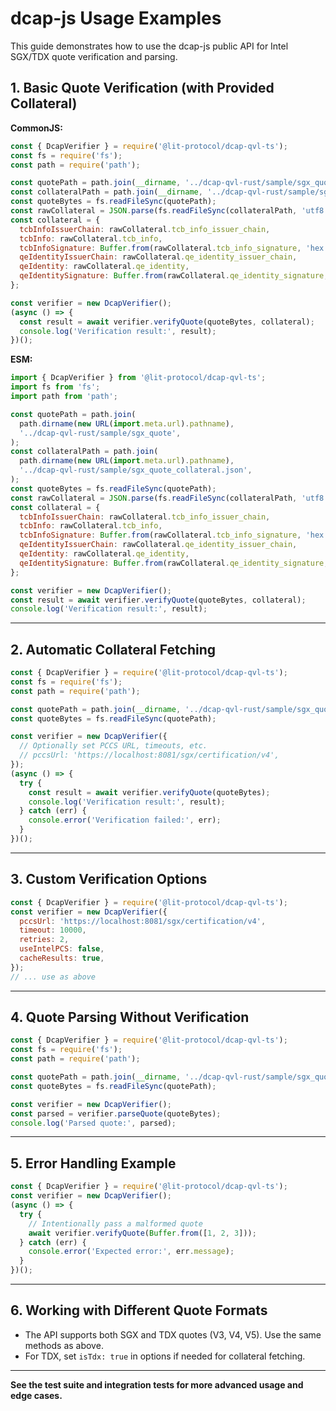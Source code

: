 # dcap-js Usage Examples

This guide demonstrates how to use the dcap-js public API for Intel SGX/TDX quote verification and parsing.

## 1. Basic Quote Verification (with Provided Collateral)

**CommonJS:**

```js
const { DcapVerifier } = require('@lit-protocol/dcap-qvl-ts');
const fs = require('fs');
const path = require('path');

const quotePath = path.join(__dirname, '../dcap-qvl-rust/sample/sgx_quote');
const collateralPath = path.join(__dirname, '../dcap-qvl-rust/sample/sgx_quote_collateral.json');
const quoteBytes = fs.readFileSync(quotePath);
const rawCollateral = JSON.parse(fs.readFileSync(collateralPath, 'utf8'));
const collateral = {
  tcbInfoIssuerChain: rawCollateral.tcb_info_issuer_chain,
  tcbInfo: rawCollateral.tcb_info,
  tcbInfoSignature: Buffer.from(rawCollateral.tcb_info_signature, 'hex'),
  qeIdentityIssuerChain: rawCollateral.qe_identity_issuer_chain,
  qeIdentity: rawCollateral.qe_identity,
  qeIdentitySignature: Buffer.from(rawCollateral.qe_identity_signature, 'hex'),
};

const verifier = new DcapVerifier();
(async () => {
  const result = await verifier.verifyQuote(quoteBytes, collateral);
  console.log('Verification result:', result);
})();
```

**ESM:**

```js
import { DcapVerifier } from '@lit-protocol/dcap-qvl-ts';
import fs from 'fs';
import path from 'path';

const quotePath = path.join(
  path.dirname(new URL(import.meta.url).pathname),
  '../dcap-qvl-rust/sample/sgx_quote',
);
const collateralPath = path.join(
  path.dirname(new URL(import.meta.url).pathname),
  '../dcap-qvl-rust/sample/sgx_quote_collateral.json',
);
const quoteBytes = fs.readFileSync(quotePath);
const rawCollateral = JSON.parse(fs.readFileSync(collateralPath, 'utf8'));
const collateral = {
  tcbInfoIssuerChain: rawCollateral.tcb_info_issuer_chain,
  tcbInfo: rawCollateral.tcb_info,
  tcbInfoSignature: Buffer.from(rawCollateral.tcb_info_signature, 'hex'),
  qeIdentityIssuerChain: rawCollateral.qe_identity_issuer_chain,
  qeIdentity: rawCollateral.qe_identity,
  qeIdentitySignature: Buffer.from(rawCollateral.qe_identity_signature, 'hex'),
};

const verifier = new DcapVerifier();
const result = await verifier.verifyQuote(quoteBytes, collateral);
console.log('Verification result:', result);
```

---

## 2. Automatic Collateral Fetching

```js
const { DcapVerifier } = require('@lit-protocol/dcap-qvl-ts');
const fs = require('fs');
const path = require('path');

const quotePath = path.join(__dirname, '../dcap-qvl-rust/sample/sgx_quote');
const quoteBytes = fs.readFileSync(quotePath);

const verifier = new DcapVerifier({
  // Optionally set PCCS URL, timeouts, etc.
  // pccsUrl: 'https://localhost:8081/sgx/certification/v4',
});
(async () => {
  try {
    const result = await verifier.verifyQuote(quoteBytes);
    console.log('Verification result:', result);
  } catch (err) {
    console.error('Verification failed:', err);
  }
})();
```

---

## 3. Custom Verification Options

```js
const { DcapVerifier } = require('@lit-protocol/dcap-qvl-ts');
const verifier = new DcapVerifier({
  pccsUrl: 'https://localhost:8081/sgx/certification/v4',
  timeout: 10000,
  retries: 2,
  useIntelPCS: false,
  cacheResults: true,
});
// ... use as above
```

---

## 4. Quote Parsing Without Verification

```js
const { DcapVerifier } = require('@lit-protocol/dcap-qvl-ts');
const fs = require('fs');
const path = require('path');

const quotePath = path.join(__dirname, '../dcap-qvl-rust/sample/sgx_quote');
const quoteBytes = fs.readFileSync(quotePath);

const verifier = new DcapVerifier();
const parsed = verifier.parseQuote(quoteBytes);
console.log('Parsed quote:', parsed);
```

---

## 5. Error Handling Example

```js
const { DcapVerifier } = require('@lit-protocol/dcap-qvl-ts');
const verifier = new DcapVerifier();
(async () => {
  try {
    // Intentionally pass a malformed quote
    await verifier.verifyQuote(Buffer.from([1, 2, 3]));
  } catch (err) {
    console.error('Expected error:', err.message);
  }
})();
```

---

## 6. Working with Different Quote Formats

- The API supports both SGX and TDX quotes (V3, V4, V5). Use the same methods as above.
- For TDX, set `isTdx: true` in options if needed for collateral fetching.

---

**See the test suite and integration tests for more advanced usage and edge cases.**
